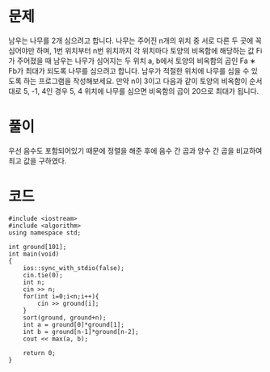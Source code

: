 # 문제
남우는 나무를 2개 심으려고 합니다. 나무는 주어진 n개의 위치 중 서로 다른 두 곳에 꼭 심어야만 하며, 1번 위치부터 n번 위치까지 각 위치마다 토양의 비옥함에 해당하는 값 Fi가 주어졌을 때 남우는 나무가 심어지는 두 위치 a, b에서 토양의 비옥함의 곱인 Fa ∗ Fb가 최대가 되도록 나무를 심으려고 합니다. 남우가 적절한 위치에 나무를 심을 수 있도록 하는 프로그램을 작성해보세요.
만약 n이 3이고 다음과 같이 토양의 비옥함이 순서대로 5, -1, 4인 경우 5, 4 위치에 나무를 심으면 비옥함의 곱이 20으로 최대가 됩니다.

# 풀이
우선 음수도 포함되어있기 때문에 정렬을 해준 후에 음수 간 곱과 양수 간 곱을 비교하여 최고 값을 구하였다.

# 코드
```
#include <iostream>
#include <algorithm>
using namespace std;

int ground[101];
int main(void)
{
    ios::sync_with_stdio(false);
    cin.tie(0);
    int n;
    cin >> n;
    for(int i=0;i<n;i++){
        cin >> ground[i];
    }
    sort(ground, ground+n);
    int a = ground[0]*ground[1];
    int b = ground[n-1]*ground[n-2];
    cout << max(a, b);
    
    return 0;
}
```